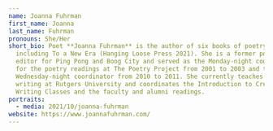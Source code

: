```yaml
---
name: Joanna Fuhrman
first_name: Joanna
last_name: Fuhrman
pronouns: She/Her
short_bio: Poet **Joanna Fuhrman** is the author of six books of poetry,
  including To a New Era (Hanging Loose Press 2021). She is a former poetry
  editor for Ping Pong and Boog City and served as the Monday-night coordinator
  for the poetry readings at The Poetry Project from 2001 to 2003 and the
  Wednesday-night coordinator from 2010 to 2011. She currently teaches poetry
  writing at Rutgers University and coordinates the Introduction to Creative
  Writing Classes and the faculty and alumni readings.
portraits:
  - media: 2021/10/joanna-fuhrman
website: https://www.joannafuhrman.com/
---
```

